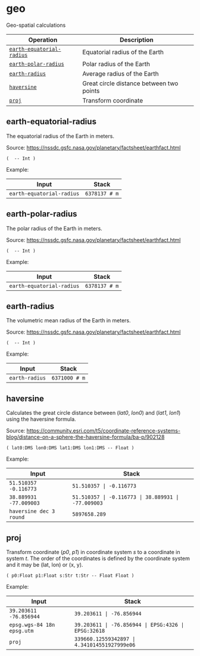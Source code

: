 <!-- Document generated by "gen-doc"; DO NOT EDIT -->
# geo

Geo-spatial calculations

| Operation                                      | Description
|------------------------------------------------|---------------
| [`earth-equatorial-radius`](#earth-equatorial-radius) | Equatorial radius of the Earth
| [`earth-polar-radius`](#earth-polar-radius)    | Polar radius of the Earth
| [`earth-radius`](#earth-radius)                | Average radius of the Earth
| [`haversine`](#haversine)                      | Great circle distance between two points
| [`proj`](#proj)                                | Transform coordinate


## earth-equatorial-radius

The equatorial radius of the Earth in meters.

Source:
https://nssdc.gsfc.nasa.gov/planetary/factsheet/earthfact.html

```
(  -- Int )
```

Example:

<!-- test: earth-equatorial-radius -->

| Input                     | Stack
|---------------------------|---------------
| `earth-equatorial-radius` | `6378137 # m`

## earth-polar-radius

The polar radius of the Earth in meters.

Source:
https://nssdc.gsfc.nasa.gov/planetary/factsheet/earthfact.html

```
(  -- Int )
```

Example:

<!-- test: earth-polar-radius -->

| Input                     | Stack
|---------------------------|---------------
| `earth-equatorial-radius` | `6378137 # m`

## earth-radius

The volumetric mean radius of the Earth in meters.

Source:
https://nssdc.gsfc.nasa.gov/planetary/factsheet/earthfact.html

```
(  -- Int )
```

Example:

<!-- test: earth-radius -->

| Input          | Stack
|----------------|---------------
| `earth-radius` | `6371000 # m`

## haversine

Calculates the great circle distance between (*lat0*, *lon0*) and
(*lat1*, *lon1*) using the haversine formula.

Source:
https://community.esri.com/t5/coordinate-reference-systems-blog/distance-on-a-sphere-the-haversine-formula/ba-p/902128

```
( lat0:DMS lon0:DMS lat1:DMS lon1:DMS -- Float )
```

Example:

<!-- test: haversine -->

| Input                   | Stack
|-------------------------|---------------
| `51.510357 -0.116773  ` | `51.510357 \| -0.116773`
| `38.889931 -77.009003 ` | `51.510357 \| -0.116773 \| 38.889931 \| -77.009003`
| `haversine dec 3 round` | `5897658.289`

## proj

Transform coordinate (*p0*, *p1*) in coordinate system *s* to a coordinate
in system *t*. The order of the coordinates is defined by the coordinate system
and it may be (lat, lon) or (x, y).

```
( p0:Float p1:Float s:Str t:Str -- Float Float )
```

Example:

<!-- test: proj -->

| Input                      | Stack
|----------------------------|---------------
| `39.203611 -76.856944    ` | `39.203611 \| -76.856944`
| `epsg.wgs-84 18n epsg.utm` | `39.203611 \| -76.856944 \| EPSG:4326 \| EPSG:32618`
| `proj                    ` | `339660.12559342897 \| 4.341014551927999e06`
